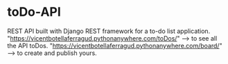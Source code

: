 # toDo-API
REST API built with Django REST framework for a to-do list application.  "https://vicentbotellaferragud.pythonanywhere.com/toDos/" --> to see all the API toDos. "https://vicentbotellaferragud.pythonanywhere.com/board/" --> to create and publish yours.
